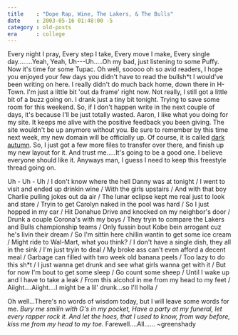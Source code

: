 ```yaml
---
title    : "Dope Rap, Wine, The Lakers, & The Bulls"
date     : 2003-05-16 01:48:00 -5
category : old-posts
era      : college
---
```


Every night I pray, Every step I take, Every move I make, Every single day........Yeah, Yeah, Uh---Uh.....Oh my bad, just listening to some Puffy.  Now it's time for some Tupac.  Oh well, sooooo oh so avid readers, I hope you enjoyed your few days you didn't have to read the bullsh*t I would've been writing on here.  I really didn't do much back home, down there in H-Town.  I'm just a little bit 'out da frame' right now.  Not really, I still got a little bit of a buzz going on.  I drank just a tiny bit tonight.  Trying to save some room for this weekend.  So, if I don't happen write in the next couple of days, it's because I'll be just totally wasted.  Aaron, I like what you doing for my site.  It keeps me alive with the positive feedback you been giving.  The site wouldn't be up anymore without you.  Be sure to remember by this time next week, my new domain will be officially up.  Of course, it is called <a href="http://www.dark-autumn.com" title="Dark Autumn"> dark autumn</a>.  So, I just got a few more files to transfer over there, and finish up my new layout for it.  And trust me.....It's going to be a good one.  I believe everyone should like it.  Anyways man, I guess I need to keep this freestyle thread going on.

Uh - Uh - Uh /
I don't know where the hell Danny was at tonight /
I went to visit and ended up drinkin wine /
With the girls upstairs /
And with that boy Charlie pulling jokes out da air /
The lunar eclipse kept me real just to look and stare /
Tryin to get Carolyn naked in the pool was hard /
So I just hopped in my car /
Hit Donahue Drive and knocked on my neighbor's door /
Drunk a couple Corona's with my boys /
They tryin to compare the Lakers and Bulls championship teams /
Only fussin bout Kobe bein arrogant cuz he's livin their dream /
So I'm sittin here chillin wantin to get some ice cream /
Might ride to Wal-Mart, what you think? /
I don't have a single dish, they all in the sink /
I'm just tryin to deal /
My broke ass can't even afford a decent meal /
Garbage can filled with two week old banana peels /
Too lazy to do this sh*t /
I just wanna get drunk and see what girls wanna get with it /
But for now I'm bout to get some sleep /
Go count some sheep /
Until I wake up and I have to take a leak /
From this alcohol in me from my head to my feet /
Aiight....Aiight....I might be a lil' drunk...so I'll holla /

Oh well...There's no words of wisdom today, but I will leave some words for me.  <em> Bury me smilin with G's in my pocket, Have a party at my funeral, let every rapper rock it. And let the hoes, that I used to know, from way before, kiss me from my head to my toe.</em>  Farewell....All...... ~greenshady

